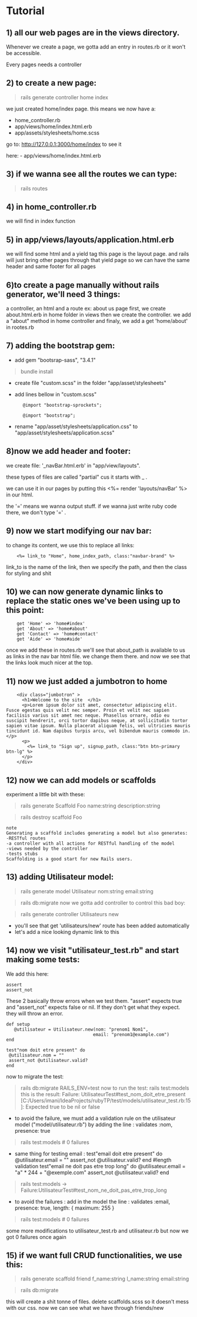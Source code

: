 # Tutorial

## 1) all our web pages are in the views directory.

Whenever we create a page, we gotta add an entry in routes.rb or it won't be accessible.

Every pages needs a controller
## 2) to create a new page:
> rails generate controller home index

we just created home/index page.
this means we now have a:
- home_controller.rb
- app/views/home/index.html.erb
- app/assets/stylesheets/home.scss

go to: http://127.0.0.1:3000/home/index    to see it

here: - app/views/home/index.html.erb  


## 3)	if we wanna see all the routes we can type:
> rails routes

## 4) in home_controller.rb
we will find in index function


## 5) in app/views/layouts/application.html.erb
we will find some html and a yield tag
this page is the layout page. and rails will just bring other pages through that yield page
so we can have the same header and same footer for all pages


## 6)to create a page manually without rails generator, we'll need 3 things:
a controller, an html and a route
ex: about us page
first, we create about.html.erb in home folder in views
then we create the controller. we add a "about" method in home controller
and finaly, we add a get 'home/about' in rootes.rb


## 7) adding the bootstrap gem:
+ add gem "bootsrap-sass", "3.4.1"
> bundle install 
+ create file "custom.scss" in the folder "app/asset/stylesheets"
+ add lines bellow in "custom.scss"

		 @import "bootstrap-sprockets";
    
		 @import "bootstrap";
    
+ rename "app/asset/stylesheets/application.css" to "app/asset/stylesheets/application.scss"

## 8)now we add header and footer:
we create file:  '_navBar.html.erb' in "app/view/layouts".

these types of files are called "partial" cus it starts with _ .

we can use it in our pages by putting this <%= render 'layouts/navBar' %> in our html. 

the '=' means we wanna output stuff. if we wanna just write ruby code there, we don't type '=' .

## 9) now we start modifying our nav bar:
to change its content, we use this to replace all links:

        <%= link_to "Home", home_index_path, class:"navbar-brand" %>
    
link_to is the name of the link, then we specify the path, and then the class for styling and shit


## 10) we can now generate dynamic links to replace the static ones we've been using up to this point:

        get 'Home' => 'home#index'
        get 'About' => 'home#about'
        get 'Contact' => 'home#contact'
        get 'Aide' => 'home#aide'


once we add these in routes.rb		we'll see that about_path is available to us as links in the nav bar html file. we change them there. and now we see that the links look much nicer at the top.


## 11) now we just added a jumbotron to home

        <div class="jumbotron" >
          <h1>Welcome to the site  </h1>
          <p>Lorem ipsum dolor sit amet, consectetur adipiscing elit. Fusce egestas quis velit nec semper. Proin et velit nec sapien facilisis varius sit amet nec neque. Phasellus ornare, odio eu suscipit hendrerit, orci tortor dapibus neque, at sollicitudin tortor sapien vitae ipsum. Nulla placerat aliquam felis, vel ultricies mauris tincidunt id. Nam dapibus turpis arcu, vel bibendum mauris commodo in.</p>
          <p>
            <%= link_to "Sign up", signup_path, class:"btn btn-primary btn-lg" %>
          </p>
        </div>

## 12) now we can add models or scaffolds
experiment a little bit with these:

> rails generate Scaffold Foo name:string description:string

> rails destroy scaffold Foo

```
note
Generating a scaffold includes generating a model but also generates:
-RESTful routes
-a controller with all actions for RESTful handling of the model
-views needed by the controller
-tests stubs
Scaffolding is a good start for new Rails users.
```


## 13) adding Utilisateur model:
> rails generate model Utilisateur nom:string email:string

> rails db:migrate
now we gotta add controller to control this bad boy:

> rails generate controller Utilisateurs new

- you'll see that   get 'utilisateurs/new' route has been added automatically
- let's add a nice looking dynamic link to this


## 14) now we visit "utilisateur_test.rb" and start making some tests:
We add this here:

	assert
	assert_not
	
These 2 basically throw errors when we test them. "assert" expects true and "assert_not" expects false or nil. If they don't get what they expect. they will throw an error.

    def setup
       @utilisateur = Utilisateur.new(nom: "prenom1 Nom1",
                                     email: "prenom1@example.com")
    end

  	test"nom doit etre present" do
   	 @utilisateur.nom = ""
   	 assert_not @utilisateur.valid?        
  	end
now to migrate the test:
> rails db:migrate RAILS_ENV=test
now to run the test:
> rails test:models
this is the result:
	Failure:
	UtilisateurTest#test_nom_doit_etre_present 	[C:/Users/imani/IdeaProjects/rubyTP/test/models/utilisateur_test.rb:15]:
	Expected true to be nil or false

- to avoid the failure, we must add a validation rule on the utilisateur model ("model/utilisateur.rb")
	by adding the line : validates :nom, presence: true

> rails test:models		# 0 failures


- same thing for testing email :
	test"email doit etre present" do
   	 @utilisateur.email = ""
    	 assert_not @utilisateur.valid?
  	end
	#length validation
	test"email ne doit pas etre trop long" do
   	 @utilisateur.email = "a" * 244 + "@exemple.com"
    	 assert_not @utilisateur.valid?
  	end
> rails test:models		->	Failure:UtilisateurTest#test_nom_ne_doit_pas_etre_trop_long
- to avoid the failures :
	add in the model the line : validates :email, presence: true, length: { maximum: 255 }
> rails test:models		# 0 failures

some more modifications to utilisateur_test.rb and utilisateur.rb but now we got 0 failures once again

## 15) if we want full CRUD functionalities, we use this:

>rails generate scaffold friend f_name:string l_name:string email:string

>rails db:migrate

this will create a shit tonne of files. delete scaffolds.scss so it doesn't mess with our css.
now we can see what we have through friends/new

